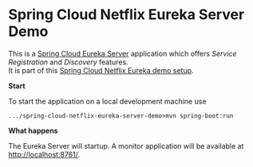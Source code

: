 # Spring Cloud Netflix Eureka Server Demo

This is a [Spring Cloud Eureka Server](http://cloud.spring.io/spring-cloud-static/Dalston.SR1/#spring-cloud-eureka-server) application which offers _Service Registration_ and _Discovery_ features.  
It is part of this [Spring Cloud Netflix Eureka demo setup](..).

**Start**

To start the application on a local development machine use

    .../spring-cloud-netflix-eureka-server-demo>mvn spring-boot:run

**What happens**

The Eureka Server will startup. A monitor application will be available at [http://localhost:8761/](http://localhost:8761/).